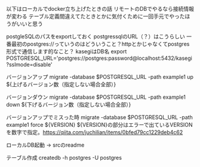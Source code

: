 以下はローカルでdocker立ち上げたときの話
リモートのDBでやるなら接続情報が変わる
テーブル定義間違えてたときとかに気付くために一回手元でやったほうがいいと思う

postgleSQLのパスをexportしておく
postgressqlのURL（？）はこうらしい
一番最初のpostgres://っていうのはどういうこと？httpとかじゃなくてpostgres形式で通信します的なこと？
kasegiはDB名
export POSTGRESQL_URL='postgres://postgres:password@localhost:5432/kasegi?sslmode=disable'

バージョンアップ
migrate -database $POSTGRESQL_URL -path example1 up ${上げるバージョン数（指定しない場合全部）}

バージョンダウン
migrate -database $POSTGRESQL_URL -path example1 down ${下げるバージョン数（指定しない場合全部）}

バージョンアップでミスった時
migrate -database $POSTGRESQL_URL -path example1 force ${VERSION}
${VERSION}の部分はエラーで出ているVERSIONを数字で指定。https://qiita.com/juchilian/items/0bfed79cc1229deb4c62


ローカルDB起動 -> srcのreadme

テーブル作成
createdb -h postgres -U postgres 